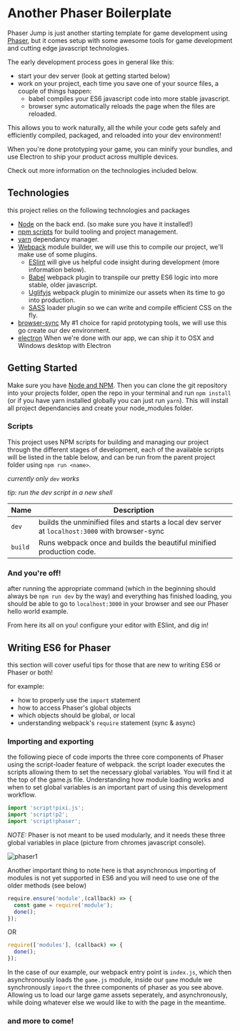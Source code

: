 # Another Phaser Boilerplate

Phaser Jump is just another starting template for game development using [Phaser](http://phaser.io/), but it comes setup with some awesome tools for game development and cutting edge javascript technologies.

The early development process goes in general like this:

- start your dev server (look at getting started below)
- work on your project, each time you save one of your source files, a couple of things happen:
    - babel compiles your ES6 javascript code into more stable javascript.
    - browser sync automatically reloads the page when the files are reloaded.

This allows you to work naturally, all the while your code gets safely and efficiently compiled, packaged, and reloaded into your dev environment!

When you're done prototyping your game, you can minify your bundles, and use Electron to ship your product across multiple devices.

Check out more information on the technologies included below.

## Technologies
this project relies on the following technologies and packages
- [Node](https://nodejs.org/) on the back end. (so make sure you have it installed!)
- [npm scripts](https://docs.npmjs.com/misc/scripts) for build tooling and project management.
- [yarn](https://yarnpkg.com/) dependancy manager.
- [Webpack](https://webpack.github.io/) module builder, we will use this to compile our project, we'll make use of some plugins.
    - [ESlint](http://eslint.org/) will give us helpful code insight during development (more information below).
    - [Babel](https://babeljs.io/) webpack plugin to transpile our pretty ES6 logic into more stable, older javascript.
    - [Uglifyjs](https://github.com/mishoo/UglifyJS) webpack plugin to minimize our assets when its time to go into production.
    - [SASS](http://sass-lang.com/) loader plugin so we can write and compile efficient CSS on the fly.
- [browser-sync](https://www.browsersync.io/) My #1 choice for rapid prototyping tools, we will use this go create our dev environment.
- [electron](http://electron.atom.io/) When we're done with our app, we can ship it to OSX and Windows desktop with Electron

## Getting Started

Make sure you have [Node and NPM](https://nodejs.org/en/). Then you can clone the git repository into your projects folder, open the repo in your terminal and run `npm install` (or if you have yarn installed globally you can just run `yarn`). This will install all project dependancies and create your node_modules folder.

### Scripts

This project uses NPM scripts for building and managing our project through the different stages of development, each of the available scripts will be listed in the table below, and can be run from the parent project folder using `npm run <name>`.

*currently only `dev` works*

*tip: run the dev script in a new shell*

|Name         |Description                                                     |
|-------------|----------------------------------------------------------------|
|`dev`        |builds the unminified files and starts a local dev server at `localhost:3000` with browser-sync|
|`build`      |Runs webpack once and builds the beautiful minified production code.|


### And you're off!

after running the appropriate command (which in the beginning should always be `npm run dev` by the way) and everything has finished loading, you should be able to go to `localhost:3000` in your browser and see our Phaser hello world example.

From here its all on you! configure your editor with ESlint, and dig in!

## Writing ES6 for Phaser

this section will cover useful tips for those that are new to writing ES6 or Phaser or both!

for example: 

- how to properly use the `import` statement
- how to access Phaser's global objects
- which objects should be global, or local
- understanding webpack's `require` statement (sync & async)

### Importing and exporting

the following piece of code imports the three core components of Phaser using the script-loader feature of webpack.
the script loader executes the scripts allowing them to set the necessary global variables. You will find it at the top of the game.js file. Understanding how module loading works and when to set global variables is an important part of using this development workflow.

```javascript
import 'script!pixi.js';
import 'script!p2';
import 'script!phaser';
```

*NOTE:* Phaser is not meant to be used modularly, and it needs these three global variables in place (picture from chromes javascript console). 

![phaser1](https://cloud.githubusercontent.com/assets/10839930/20853550/a4fa9362-b8ba-11e6-8d91-4a6957cb5d48.png)

Another important thing to note here is that asynchronous  importing of modules is not yet supported in ES6 and you will need to use one of the older methods (see below)

```javascript
require.ensure('module',(callback) => {
  const game = require('module');
  done();
});
```

OR

```javascript
require(['modules'], (callback) => {
  done();
});
```

In the case of our example, our webpack entry point is `index.js`, which then asynchronously loads the `game.js` module, inside our `game` module we synchronously `import` the three components of phaser as you see above. Allowing us to load our large game assets seperately, and asynchronously, while doing whatever else we would like to with the page in the meantime.



### and more to come!
